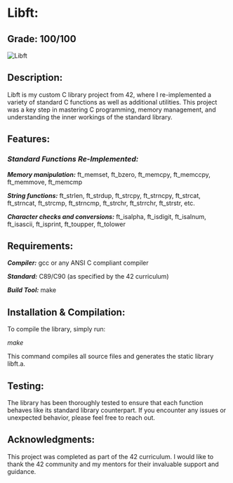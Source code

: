 # **Libft:**

## **Grade:** 100/100


![Libft](https://github.com/user-attachments/assets/b86d36b5-e99c-43d3-b683-070559ba947c)


## **Description:**
 
Libft is my custom C library project from 42, where I re-implemented a variety of standard C functions as well as additional utilities. This project was a key step in mastering C programming, memory management, and understanding the inner workings of the standard library.


## **Features:**

### ***Standard Functions Re-Implemented:***

***Memory manipulation:*** ft_memset, ft_bzero, ft_memcpy, ft_memccpy, ft_memmove, ft_memcmp

***String functions:*** ft_strlen, ft_strdup, ft_strcpy, ft_strncpy, ft_strcat, ft_strncat, ft_strcmp, ft_strncmp, ft_strchr, ft_strrchr, ft_strstr, etc.

***Character checks and conversions:*** ft_isalpha, ft_isdigit, ft_isalnum, ft_isascii, ft_isprint, ft_toupper, ft_tolower


## **Requirements:**

***Compiler:*** gcc or any ANSI C compliant compiler

***Standard:*** C89/C90 (as specified by the 42 curriculum)

***Build Tool:*** make


## **Installation & Compilation:**

To compile the library, simply run:

*make*

This command compiles all source files and generates the static library libft.a.


## **Testing:**

The library has been thoroughly tested to ensure that each function behaves like its standard library counterpart. If you encounter any issues or unexpected behavior, please feel free to reach out.


## **Acknowledgments:**

This project was completed as part of the 42 curriculum. I would like to thank the 42 community and my mentors for their invaluable support and guidance.
